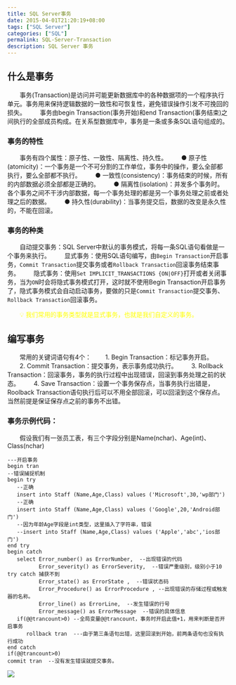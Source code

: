 ```yaml
---
title: SQL Server事务
date: 2015-04-01T21:20:19+08:00
tags: ["SQL Server"]
categories: ["SQL"]
permalink: SQL-Server-Transaction
description: SQL Server 事务
---
```

## 什么是事务
　　事务(Transaction)是访问并可能更新数据库中的各种数据项的一个程序执行单元。事务用来保持逻辑数据的一致性和可恢复性，避免错误操作引发不可挽回的损失。
　　事务由begin Transaction(事务开始)和end Transaction(事务结束)之间执行的全部成员构成。在关系型数据库中，事务是一条或多条SQL语句组成的。

### 事务的特性
　　事务有四个属性：原子性、一致性、隔离性、持久性。<!--more-->
　　● 原子性(atomicity)：一个事务是一个不可分割的工作单位，事务中的操作，要么全部都执行，要么全部都不执行。
　　● 一致性(consistency)：事务结束的时候，所有的内部数据必须全部都是正确的。
　　● 隔离性(isolation)：并发多个事务时。各个事务之间不干涉内部数据，每一个事务处理的都是另一个事务处理之前或者处理之后的数据。
　　● 持久性(durability)：当事务提交后，数据的改变是永久性的，不能在回滚。

### 事务的种类
　　自动提交事务：SQL Server中默认的事务模式，将每一条SQL语句看做是一个事务来执行。
　　显式事务：使用SQL语句编写，由`Begin Transaction`开启事务，`Commit Transaction`提交事务或者`Rollback Transaction`回滚事务结束事务。
　　隐式事务：使用`Set IMPLICIT_TRANSACTIONS {ON|OFF}`打开或者关闭事务，当为`ON`时会将隐式事务模式打开，这时就不使用Begin Transaction开启事务了，隐式事务模式会自动启动事务，要做的只是`Commit Transaction`提交事务、`Rollback Transaction`回滚事务。

　　<text style='color:yellow'>💡<text/> 我们常用的事务类型就是显式事务，也就是我们自定义的事务。

## 编写事务
　　常用的关键词语句有4个：
　　1. Begin Transaction：标记事务开启。
　　2. Commit Transaction：提交事务，表示事务成功执行。
　　3. Rollback Transaction：回滚事务，事务的执行过程中出现错误，回滚到事务处理之前的状态。
　　4. Save Transaction：设置一个事务保存点，当事务执行出错是，Roolback Transaction语句执行后可以不用全部回滚，可以回滚到这个保存点。当然前提是保证保存点之前的事务不出错。

### 事务示例代码：
　　假设我们有一张员工表，有三个字段分别是Name(nchar)、Age(int)、Class(nchar)

```
---开启事务
begin tran
--错误捕捉机制
begin try  
   --正确
   insert into Staff (Name,Age,Class) values ('Microsoft',30,'wp部门')
   --正确
   insert into Staff (Name,Age,Class) values ('Google',20,'Android部门')
   --因为年龄Age字段是int类型，这里插入了字符串，错误
   --insert into Staff (Name,Age,Class) values ('Apple','abc','ios部门')
end try
begin catch
   select Error_number() as ErrorNumber,  --出现错误的代码
          Error_severity() as ErrorSeverity,  --错误严重级别，级别小于10 try catch 捕获不到
          Error_state() as ErrorState ,  --错误状态码
          Error_Procedure() as ErrorProcedure , --出现错误的存储过程或触发器的名称。
          Error_line() as ErrorLine,  --发生错误的行号
          Error_message() as ErrorMessage  --错误的具体信息
   if(@@trancount>0) --全局变量@@trancount，事务时开启此值+1，用来判断是否开启事务
      rollback tran  ---由于第三条语句出错，这里回滚到开始，前两条语句也没有执行成功
end catch
if(@@trancount>0)
commit tran  --没有发生错误就提交事务。
```
![](http://ww2.sinaimg.cn/mw690/c55a7aeejw1f1d464k3i0j20o90hq7av.jpg)
